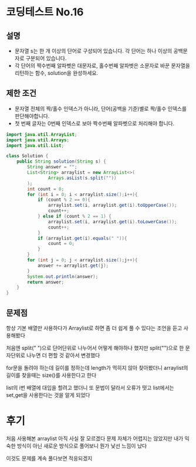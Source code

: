 # 코딩테스트 No.16
## 설명 
- 문자열 s는 한 개 이상의 단어로 구성되어 있습니다. 각 단어는 하나 이상의 공백문자로 구분되어 있습니다.
- 각 단어의 짝수번째 알파벳은 대문자로, 홀수번째 알파벳은 소문자로 바꾼 문자열을 리턴하는 함수, solution을 완성하세요.

## 제한 조건
- 문자열 전체의 짝/홀수 인덱스가 아니라, 단어(공백을 기준)별로 짝/홀수 인덱스를 판단해야합니다.
- 첫 번째 글자는 0번째 인덱스로 보아 짝수번째 알파벳으로 처리해야 합니다.
``` java
import java.util.ArrayList;
import java.util.Arrays;
import java.util.List;

class Solution {
    public String solution(String s) {
        String answer = "";
        List<String> arraylist = new ArrayList<>(
                Arrays.asList(s.split(""))
        );
        int count = 0;
        for (int i = 0; i < arraylist.size();i++){
            if (count % 2 == 0){
                arraylist.set(i, arraylist.get(i).toUpperCase());
                count++;
            } else if (count % 2 == 1) {
                arraylist.set(i, arraylist.get(i).toLowerCase());
                count++;
            }
            if (arraylist.get(i).equals(" ")){
                count = 0;
            }
        }
        for (int j = 0; j < arraylist.size();j++){
            answer += arraylist.get(j);
        }
        System.out.println(answer);
        return answer;
    }
}
```
## 문제점
항상 기본 배열만 사용하다가 Arraylist로 하면 좀 더 쉽게 풀 수 있다는 조언을 듣고 사용해봤다

처음엔 split(" ")으로 단어단위로 나누어서 어떻게 해야하나 했지만 split("")으로 한 문자단위로 나누면 더 편할 것 같아서 변경했다

for문을 돌려야 하는데 길이를 정하는데 length가 먹히지 않아 찾아봤더니 arraylist의 길이를 찾을때는 size()를 사용한다고 한다

list의 i번 배열에 대입을 할려고 했더니 또 문법이 달라서 오류가 떳고 list에서는 set,get을 사용한다는 것을 알게 되었다


# 후기

처음 사용해본 arraylist 아직 사실 잘 모르겠다
문제 자체가 어렵지는 않았지만 내가 익숙한 방식이 아닌 새로운 방식으로 풀어보니 뭔가 낯선 느낌이 났다

이것도 문제를 계속 풀다보면 적응되겠지
